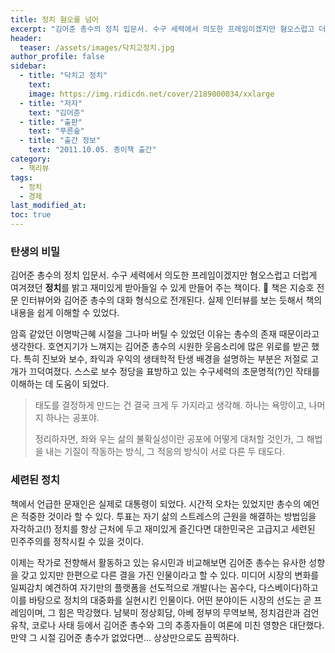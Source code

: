 ```yaml
---
title: 정치 혐오를 넘어
excerpt: "김어준 총수의 정치 입문서. 수구 세력에서 의도한 프레임이겠지만 혐오스럽고 더럽게 여겨졌던 **정치**를 밝고 재미있게 받아들일 수 있게 만들어 주는 책이다. 🤣 책은 지승호 전문 인터뷰어와 김어준 총수의 대화 형식으로 전개된다."
header:
  teaser: /assets/images/닥치고정치.jpg
author_profile: false
sidebar:
  - title: "닥치고 정치"
    text:
    image: https://img.ridicdn.net/cover/2189000034/xxlarge
  - title: "저자"
    text: "김어준"
  - title: "출판"
    text: "푸른숲"
  - title: "출간 정보"
    text: "2011.10.05. 종이책 출간"
category:
  - 책리뷰
tags:
  - 정치
  - 경제
last_modified_at:
toc: true
---
```


### 탄생의 비밀

김어준 총수의 정치 입문서. 수구 세력에서 의도한 프레임이겠지만 혐오스럽고 더럽게 여겨졌던 **정치**를 밝고 재미있게 받아들일 수 있게 만들어 주는 책이다. 🤣 책은 지승호 전문 인터뷰어와 김어준 총수의 대화 형식으로 전개된다. 실제 인터뷰를 보는 듯해서 책의 내용을 쉽게 이해할 수 있었다. 

암흑 같았던 이명박근혜 시절을 그나마 버틸 수 있었던 이유는 총수의 존재 때문이라고 생각한다. 호연지기가 느껴지는 김어준 총수의 시원한 웃음소리에 많은 위로를 받곤 했다. 특히 진보와 보수, 좌익과 우익의 생태학적 탄생 배경을 설명하는 부분은 저절로 고개가 끄덕여졌다. 스스로 보수 정당을 표방하고 있는 수구세력의 초문명적(?)인 작태를 이해하는 데 도움이 되었다.

> 태도를 결정하게 만드는 건 결국 크게 두 가지라고 생각해. 하나는 욕망이고, 나머지 하나는 공포야. 
>
> 정리하자면, 좌와 우는 삶의 불확실성이란 공포에 어떻게 대처할 것인가, 그 해법을 내는 기질이 작동하는 방식, 그 적응의 방식이 서로 다른 두 태도다. 

### 세련된 정치

책에서 언급한 문재인은 실제로 대통령이 되었다. 시간적 오차는 있었지만 총수의 예언은 적중한 것이라 할 수 있다. 투표는 자기 삶의 스트레스의 근원을 해결하는 방법임을 자각하고(!) 정치를 항상 근처에 두고 재미있게 즐긴다면 대한민국은 고급지고 세련된 민주주의를 정착시킬 수 있을 것이다. 

이제는 작가로 전향해서 활동하고 있는 유시민과 비교해보면 김어준 총수는 유사한 성향을 갖고 있지만 한편으로 다른 결을 가진 인물이라고 할 수 있다. 미디어 시장의 변화를 일찌감치 예견하여 자기만의 플랫폼을 선도적으로 개발(나는 꼼수다, 다스베이다)하고 이를 바탕으로 정치의 대중화를 실현시킨 인물이다. 어떤 분야이든 시장의 선도는 곧 프레임이며, 그 힘은 막강했다. 남북미 정상회담, 아베 정부의 무역보복, 정치검란과 검언유착, 코로나 사태 등에서 김어준 총수와 그의 추종자들이 여론에 미친 영향은 대단했다. 만약 그 시절 김어준 총수가 없었다면... 상상만으로도 끔찍하다.

